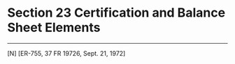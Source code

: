 # Section 23   Certification and Balance Sheet Elements


---

[N] [ER-755, 37 FR 19726, Sept. 21, 1972]


